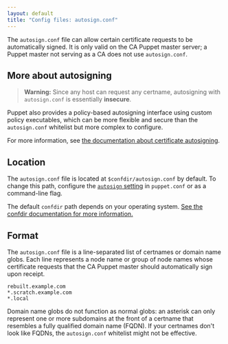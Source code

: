```yaml
---
layout: default
title: "Config files: autosign.conf"
---
```


[autosigning]: ./ssl_autosign.html
[autosign setting]: ./configuration.html#autosign
[confdir]: ./dirs_confdir.html

The `autosign.conf` file can allow certain certificate requests to be automatically signed. It is only valid on the CA Puppet master server; a Puppet master not serving as a CA does not use `autosign.conf`.

## More about autosigning

> **Warning:** Since any host can request any certname, autosigning with `autosign.conf` is essentially **insecure**.

Puppet also provides a policy-based autosigning interface using custom policy executables, which can be more flexible and secure than the `autosign.conf` whitelist but more complex to configure.

For more information, see [the documentation about certificate autosigning][autosigning].

## Location

The `autosign.conf` file is located at `$confdir/autosign.conf` by default. To change this path, configure the [`autosign` setting][autosign setting] in `puppet.conf` or as a command-line flag.

The default `confdir` path depends on your operating system. [See the confdir documentation for more information.][confdir]

## Format

The `autosign.conf` file is a line-separated list of certnames or domain name globs. Each line represents a node name or group of node names whose certificate requests that the CA Puppet master should automatically sign upon receipt.

    rebuilt.example.com
    *.scratch.example.com
    *.local

Domain name globs do not function as normal globs: an asterisk can only represent one or more subdomains at the front of a certname that resembles a fully qualified domain name (FQDN). If your certnames don't look like FQDNs, the `autosign.conf` whitelist might not be effective.
